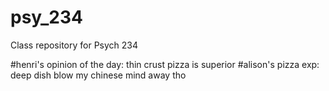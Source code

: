 # psy_234
Class repository for Psych 234

#henri's opinion of the day: thin crust pizza is superior
#alison's pizza exp: deep dish blow my chinese mind away tho
